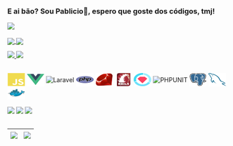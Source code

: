 ### E ai bão? Sou Pablicio👋, espero que goste dos códigos, tmj!
<img src="http://github-profile-summary-cards.vercel.app/api/cards/profile-details?username=pablicio&theme=dark">
<p />

<a href="https://github.com/dukex">
<img height=200 align="center" src="http://github-profile-summary-cards.vercel.app/api/cards/stats?username=pablicio&theme=monokai">
</a>
<a href="https://github.com/dukex">
<img height=200 align="center" src="http://github-profile-summary-cards.vercel.app/api/cards/productive-time?username=pablicio&theme=dark&utcOffset=-3">
</a>

<p />

<a href="https://github.com/dukex">
    <img src="http://github-profile-summary-cards.vercel.app/api/cards/repos-per-language?username=pablicio&theme=dark">
</a>
<a href="https://github.com/dukex">
    <img src="http://github-profile-summary-cards.vercel.app/api/cards/most-commit-language?username=pablicio&theme=dark">
</a>
<br />

<div style="display: inline_block"><br>
  <img align="center" alt="Rafa-Js" height="30" width="40" src="https://raw.githubusercontent.com/devicons/devicon/master/icons/javascript/javascript-plain.svg">
  <img align="center" alt="Rafa-Vue" height="30" width="40" src="https://raw.githubusercontent.com/devicons/devicon/master/icons/vuejs/vuejs-original.svg">
  <img align="center" alt="Laravel" height="30" width="30" src="https://cdn.iconscout.com/icon/free/png-256/free-laravel-226015.png">
  <img align="center" alt="Rafa-Python" height="30" width="40" src="https://raw.githubusercontent.com/devicons/devicon/master/icons/php/php-original.svg">
  <img align="center" alt="Yuto-Ruby" height="30" width="40" src="https://github.com/devicons/devicon/blob/master/icons/ruby/ruby-original.svg">
  <img align="center" alt="Yuto-RoR" height="30" width="40" src="https://github.com/devicons/devicon/blob/master/icons/rails/rails-original-wordmark.svg">
  <img align="center" alt="Yuto-RSpec" height="30" width="40" src="https://github.com/devicons/devicon/blob/master/icons/rspec/rspec-original.svg">
  <img align="center" alt="PHPUNIT" height="30" width="40" src="https://cdn.worldvectorlogo.com/logos/phpunit.svg">
  <img align="center" alt="Yuto-postgresql" height="30" width="40" src="https://github.com/devicons/devicon/blob/master/icons/postgresql/postgresql-original.svg">
  <img align="center" alt="Yuto-postgresql" height="30" width="40" src="https://github.com/devicons/devicon/blob/master/icons/mysql/mysql-original.svg">
  <img align="center" alt="Yuto-docker" height="30" width="40" src="https://github.com/devicons/devicon/blob/master/icons/docker/docker-original.svg">
</div>


<br />
 
<div> 
  <a href="https://www.youtube.com/channel/UC0Fs66c7meaMuiN1l3m-YPA" target="_blank"><img src="https://img.shields.io/badge/YouTube-FF0000?style=for-the-badge&logo=youtube&logoColor=white" target="_blank"></a>
  <a href = "mailto:pabliciotjg@gmail.com"><img src="https://img.shields.io/badge/-Gmail-%23333?style=for-the-badge&logo=gmail&logoColor=white" target="_blank"></a>
  <a href="https://www.linkedin.com/in/thiago-pablicio-86357446" target="_blank"><img src="https://img.shields.io/badge/-LinkedIn-%230077B5?style=for-the-badge&logo=linkedin&logoColor=white" target="_blank"></a> 
</div>

<br />

| <a href="https://github.com/pablicio/mirabel-rabbitmq"><img align="center" src="https://github-readme-stats.vercel.app/api/pin/?username=pablicio&repo=mirabel-rabbitmq&theme=buefy&hide_border=true" /></a> | <a href="https://github.com/pablicio/sophia"><img align="center" src="https://github-readme-stats.vercel.app/api/pin/?username=pablicio&repo=sophya&theme=buefy&hide_border=true" /></a> |
| ------------- | ------------- |
